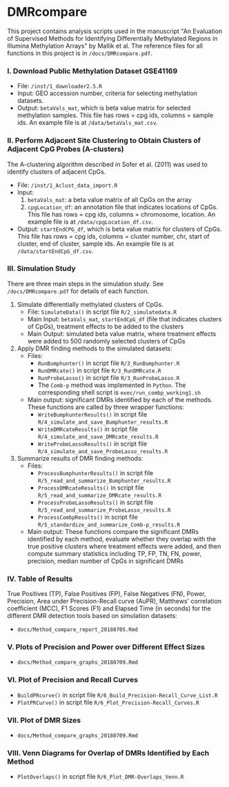 <!-- README.md is generated from README.Rmd. Please edit that file -->
DMRcompare
==========

This project contains analysis scripts used in the manuscript "An Evaluation of Supervised Methods for Identifying Differentially Methylated Regions in Illumina Methylation Arrays" by Mallik et al. The reference files for all functions in this project is in `/docs/DMRcompare.pdf`.

### I. Download Public Methylation Dataset GSE41169

-   File: `/inst/1_downloader2.5.R`
-   Input: GEO accession number, criteria for selecting methylation datasets.
-   Output: `betaVals_mat`, which is beta value matrix for selected methylation samples. This file has rows = cpg ids, columns = sample ids. An example file is at `/data/betaVals_mat.csv`.

### II. Perform Adjacent Site Clustering to Obtain Clusters of Adjacent CpG Probes (A-clusters)

The A-clustering algorithm described in Sofer et al. (2011) was used to identify clusters of adjacent CpGs.

-   File: `/inst/1_Aclust_data_import.R`
-   Input:
    1.  `betaVals_mat`: a beta value matrix of all CpGs on the array
    2.  `cpgLocation_df`: an annotation file that indicates locations of CpGs. This file has rows = cpg ids, columns = chromosome, location. An example file is at `/data/cpgLocation_df.csv`.
-   Output: `startEndCPG_df`, which is beta value matrix for clusters of CpGs. This file has rows = cpg ids, columns = cluster number, chr, start of cluster, end of cluster, sample ids. An example file is at `/data/startEndCpG_df.csv`.

### III. Simulation Study

There are three main steps in the simulation study. See `/docs/DMRcompare.pdf` for details of each function.

1.  Simulate differentially methylated clusters of CpGs.
    -   File: `SimulateData()` in script file `R/2_simulatedata.R`
    -   Main Input: `betaVals_mat`, `startEndCpG_df` (file that indicates clusters of CpGs), treatment effects to be added to the clusters
    -   Main Output: simulated beta value matrix, where treatment effects were added to 500 randomly selected clusters of CpGs
2.  Apply DMR finding methods to the simulated datasets:
    -   Files:
        -   `RunBumphunter()` in script file `R/3_RunBumphunter.R`
        -   `RunDMRcate()` in script file `R/3_RunDMRcate.R`
        -   `RunProbeLasso()` in script file `R/3_RunProbeLasso.R`
        -   The `Comb-p` method was implemented in `Python`. The corresponding shell script is `exec/run_combp_working1.sh`
    -   Main output: significant DMRs identified by each of the methods. These functions are called by three wrapper functions:
        -   `WriteBumphunterResults()` in script file `R/4_simulate_and_save_Bumphunter_results.R`
        -   `WriteDMRcateResults()` in script file `R/4_simulate_and_save_DMRcate_results.R`
        -   `WriteProbeLassoResults()` in script file `R/4_simulate_and_save_ProbeLasso_results.R`
3.  Summarize results of DMR finding methods:
    -   Files:
        -   `ProcessBumphunterResults()` in script file `R/5_read_and_summarize_Bumphunter_results.R`
        -   `ProcessDMRcateResults()` in script file `R/5_read_and_summarize_DMRcate_results.R`
        -   `ProcessProbeLassoResults()` in script file `R/5_read_and_summarize_ProbeLasso_results.R`
        -   `ProcessCombpResults()` in script file `R/5_standardize_and_summarize_Comb-p_results.R`
    -   Main output: These functions compare the significant DMRs identified by each method, evaluate whether they overlap with the true positive clusters where treatment effects were added, and then compute summary statistics including TP, FP, TN, FN, power, precision, median number of CpGs in significant DMRs

### IV. Table of Results

True Positives (TP), False Positives (FP), False Negatives (FN), Power, Precision, Area under Precision-Recall curve (AuPR), Matthews' correlation coefficient (MCC), F1 Scores (F1) and Elapsed Time (in seconds) for the different DMR detection tools based on simulation datasets:

-   `docs/Method_compare_report_20180705.Rmd`

### V. Plots of Precision and Power over Different Effect Sizes

-   `docs/Method_compare_graphs_20180709.Rmd`

### VI. Plot of Precision and Recall Curves

-   `BuildPRcurve()` in script file `R/6_Build_Precision-Recall_Curve_List.R`
-   `PlotPRCurve()` in script file `R/6_Plot_Precision-Recall_Curves.R`

### VII. Plot of DMR Sizes

-   `docs/Method_compare_graphs_20180709.Rmd`

### VIII. Venn Diagrams for Overlap of DMRs Identified by Each Method

-   `PlotOverlaps()` in script file `R/6_Plot_DMR-Overlaps_Venn.R`
